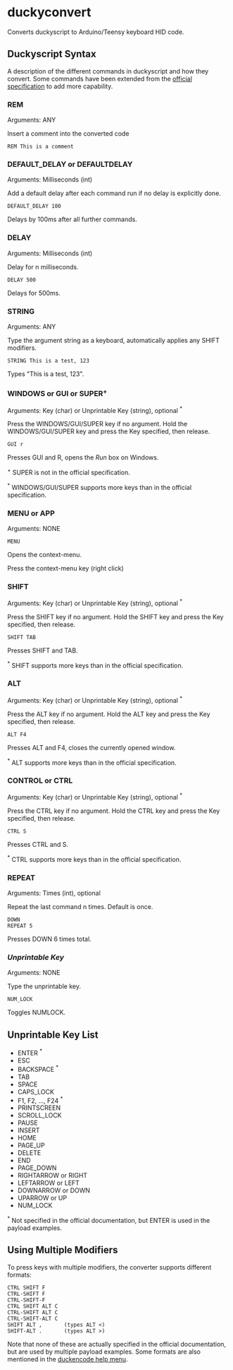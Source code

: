 # duckyconvert
Converts duckyscript to Arduino/Teensy keyboard HID code.

## Duckyscript Syntax
A description of the different commands in duckyscript and how they convert.
Some commands have been extended from the [official specification](https://github.com/hak5darren/USB-Rubber-Ducky/wiki/Duckyscript) to add more capability.

### REM
Arguments: ANY

Insert a comment into the converted code

```
REM This is a comment
```

### DEFAULT_DELAY or DEFAULTDELAY
Arguments: Milliseconds (int)

Add a default delay after each command run if no delay is explicitly done.

```
DEFAULT_DELAY 100
```
Delays by 100ms after all further commands.

### DELAY
Arguments: Milliseconds (int)

Delay for n milliseconds.

```
DELAY 500
```
Delays for 500ms.

### STRING
Arguments: ANY

Type the argument string as a keyboard, automatically applies any SHIFT modifiers.

```
STRING This is a test, 123
```
Types "This is a test, 123".

### WINDOWS or GUI or SUPER<sup>+</sup>
Arguments: Key (char) or Unprintable Key (string), optional <sup>*</sup>

Press the WINDOWS/GUI/SUPER key if no argument.
Hold the WINDOWS/GUI/SUPER key and press the Key specified, then release.

```
GUI r
```
Presses GUI and R, opens the *Run* box on Windows.

<sup>+</sup> SUPER is not in the official specification.

<sup>*</sup> WINDOWS/GUI/SUPER supports more keys than in the official specification.

### MENU or APP
Arguments: NONE

```
MENU
```
Opens the context-menu.

Press the context-menu key (right click)

### SHIFT
Arguments: Key (char) or Unprintable Key (string), optional <sup>*</sup>

Press the SHIFT key if no argument.
Hold the SHIFT key and press the Key specified, then release.

```
SHIFT TAB
```
Presses SHIFT and TAB.

<sup>*</sup> SHIFT supports more keys than in the official specification.

### ALT
Arguments: Key (char) or Unprintable Key (string), optional <sup>*</sup>

Press the ALT key if no argument.
Hold the ALT key and press the Key specified, then release.

```
ALT F4
```
Presses ALT and F4, closes the currently opened window.

<sup>*</sup> ALT supports more keys than in the official specification.

### CONTROL or CTRL
Arguments: Key (char) or Unprintable Key (string), optional <sup>*</sup>

Press the CTRL key if no argument.
Hold the CTRL key and press the Key specified, then release.

```
CTRL S
```
Presses CTRL and S.

<sup>*</sup> CTRL supports more keys than in the official specification.

### REPEAT
Arguments: Times (int), optional

Repeat the last command n times. Default is once.

```
DOWN
REPEAT 5
```
Presses DOWN 6 times total.

### *Unprintable Key*
Arguments: NONE

Type the unprintable key.

```
NUM_LOCK
```
Toggles NUMLOCK.

## Unprintable Key List
 - ENTER <sup>*</sup>
 - ESC
 - BACKSPACE <sup>*</sup>
 - TAB
 - SPACE
 - CAPS_LOCK
 - F1, F2, ..., F24 <sup>*</sup>
 - PRINTSCREEN
 - SCROLL_LOCK
 - PAUSE
 - INSERT
 - HOME
 - PAGE_UP
 - DELETE
 - END
 - PAGE_DOWN
 - RIGHTARROW or RIGHT
 - LEFTARROW or LEFT
 - DOWNARROW or DOWN
 - UPARROW or UP
 - NUM_LOCK

<sup>*</sup> Not specified in the official documentation, but ENTER is used in the payload examples.

## Using Multiple Modifiers
To press keys with multiple modifiers, the converter supports different formats:
```
CTRL SHIFT F
CTRL-SHIFT F
CTRL-SHIFT-F
CTRL SHIFT ALT C
CTRL-SHIFT ALT C
CTRL-SHIFT-ALT C
SHIFT ALT ,       (types ALT <)
SHIFT-ALT .       (types ALT >)
```
Note that none of these are actually specified in the official documentation, but are used by multiple payload examples. Some formats are also mentioned in the [duckencode help menu](https://github.com/hak5darren/USB-Rubber-Ducky/blob/master/Encoder/README).
